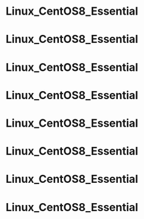 # Linux_CentOS8_Essential
# Linux_CentOS8_Essential
# Linux_CentOS8_Essential
# Linux_CentOS8_Essential
# Linux_CentOS8_Essential
# Linux_CentOS8_Essential
# Linux_CentOS8_Essential
# Linux_CentOS8_Essential
